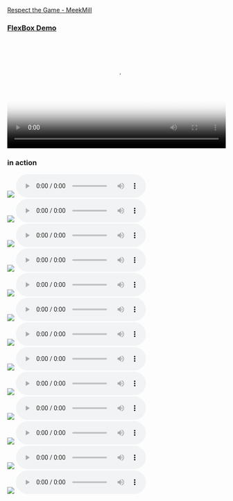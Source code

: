 [Respect the Game - MeekMill](https://www.youtube.com/watch?v=ESlz9h4OdRs)
### [FlexBox Demo](https://codepen.io/thakarashard/pen/WNBVzWr)
<video controls width="100%" height="auto" poster="https://pbs.twimg.com/media/GRg4rl4b0AMgXF2?format=jpg&name=large">

<source src="https://archive.org/download/screen-recording-2024-07-02-2.48.05-pm/Screen%20recording%202024-07-02%202.48.05%20PM.webm" type="video/webm" />    
<source src="https://archive.org/download/screen-recording-2024-07-02-2.48.05-pm/Screen%20recording%202024-07-02%202.48.05%20PM.webm" type="video/webm" />
      
        Download the
        or
        <a href="">MP4</a>
        video.
</video>

### in action 


<div class="playlist">
 <div class=" track">
       
   <IMG src="https://dn720703.ca.archive.org/0/items/datpiff-mixtape-m04c171f/00%20-%20Lil_Baby_Too_Hard-front-large.jpg">
        <audio controls  loop >
                   <source src="https://archive.org/download/datpiff-mixtape-m04c171f/03%20-%20All%20of%20a%20Sudden%20%28feat%20Moneybagg%20Yo%29.mp3">
                   Your browser dose not Support the audio Tag
               </audio>
    </div>
 <div class=" track">
       
   <IMG src="https://archive.org/download/beyoncemusicoggvorbis/Beyonc%C3%A9%20-%20Music%20%5BOgg%20Vorbis%5D/4/Beyonc%C3%A9%20-%20Party%20%28ft%20Andr%C3%A9%203000%29_spectrogram.png">
        <audio controls  loop >
                   <source src="https://archive.org/download/beyoncemusicoggvorbis/Beyonc%C3%A9%20-%20Music%20%5BOgg%20Vorbis%5D/4/Beyonc%C3%A9%20-%20Party%20%28ft%20Andr%C3%A9%203000%29.mp3" type="audio/mp4">
                   Your browser dose not Support the audio Tag
               </audio>
    </div>
 <div class=" track">
       
   <IMG src="https://dn720306.ca.archive.org/0/items/nas-kigs-disease/I/a.jpg">
        <audio controls  loop >
                   <source src="https://ia804508.us.archive.org/35/items/nas-kigs-disease/I/03-Car%20%2385%20%28Ft.%20Charlie%20Wilson%29.mp3" type="audio/mp4">
                   Your browser dose not Support the audio Tag
               </audio>
    </div>
 <div class=" track">
       
   <IMG src="https://ia903201.us.archive.org/31/items/gfk-ironman/Album/cover.jpg">
        <audio controls  loop >
                   <source src="https://archive.org/download/gfk-ironman/Album/03-The%20Faster%20Blade%20%28Ft.%20Raekwon%29.mp3" type="audio/mp4">
                   Your browser dose not Support the audio Tag
               </audio>
    </div>
 <div class=" track">
       
   <IMG src="https://ia801304.us.archive.org/13/items/wu-tang-clan-wu-tang-forever_202401/cover.jpg">
        <audio controls  loop >
                   <source src="https://archive.org/download/wu-tang-clan-wu-tang-forever_202401/1-08%20Older%20Gods.m4a" type="audio/mp4">
                   Your browser dose not Support the audio Tag
               </audio>
    </div>
 <div class=" track">
       
   <IMG src="https://i.discogs.com/cMf-QmjL4Ehi1vXOYRkJhRbGj2SBc20GqqJEM5dkKw4/rs:fit/g:sm/q:90/h:596/w:600/czM6Ly9kaXNjb2dz/LWRhdGFiYXNlLWlt/YWdlcy9SLTE5MzY0/Mi0xNDQzMzU4NDAx/LTk1MzcuanBlZw.jpeg">
        <audio controls  loop >
                   <source src="https://ia601808.us.archive.org/12/items/01-live-from-planet-x/MF%20DOOM/MF%20DOOM%20-%20Operation%20Doomsday/Disc%201/16%20-%20Dead%20Bent.mp3" type="audio/mp4">
                   Your browser dose not Support the audio Tag
               </audio>
    </div>

<div class=" track">
        <IMG src="https://upload.wikimedia.org/wikipedia/commons/7/76/Christopher_Macsurak_Nicki_Minaj_cropped.jpg">
                <audio controls  loop >
                   <source src="https://archive.org/download/datpiff-mixtape-m8c966ae/04%20-%20BEEFSTEW.mp3" type="audio/mp3">
                   Your browser dose not Support the audio Tag
               </audio>
</div>
<div class="  track">
        <IMG src="https://ia601808.us.archive.org/12/items/01-live-from-planet-x/MF%20DOOM/King%20Geedorah%20-%20Take%20Me%20To%20Your%20Leader/cover.jpg">
                <audio controls  loop >
                   <source src="https://archive.org/download/01-live-from-planet-x/MF%20DOOM/King%20Geedorah%20-%20Take%20Me%20To%20Your%20Leader/01%20Fazers.mp3" type="audio/mp3">
                   Your browser dose not Support the audio Tag
               </audio>
</div>

<div class="  track">
        <IMG src="https://upload.wikimedia.org/wikipedia/commons/thumb/f/f1/Cardi_B_Photo_by_Chris_Allmeid_%28cropped%29.jpg/800px-Cardi_B_Photo_by_Chris_Allmeid_%28cropped%29.jpg">
                <audio controls  loop >
                   <source src="https://archive.org/download/cardi-b-invasion-of-privacy/Invasion%20Of%20Privacy/09-Money%20Bag.mp3" type="audio/mp3">
                   Your browser dose not Support the audio Tag
               </audio>
</div>
    
<div class=" track">
        
  <IMG src="https://ia802304.us.archive.org/21/items/cover_20210924_2327/cover.jpg?cnt=0">
        <audio controls  loop >
                   <source src="https://archive.org/download/cover_20210924_2327/01.%20Ain%27t%20Equal.mp3" type="audio/mp4">
                   Your browser dose not Support the audio Tag
               </audio>
    </div>
         <div class=" track">
       
   <IMG src="https://upload.wikimedia.org/wikipedia/commons/4/40/Glorilla_2023.png">
        <audio controls  loop >
                   <source src="https://archive.org/download/glorilla-anyways-lifes-great.../GloRilla/Anyways%2C%20Life%27s%20Great%E2%80%A6/06-Get%20That%20Money%20%28Ft.%20Niki%20Pooh%29.mp3" type="audio/mp4">
                   Your browser dose not Support the audio Tag
               </audio>
    </div>
      <div class=" track">
        
   <IMG src="https://archive.org/download/nicki-minaj-barbie-drip/barbie%20drip.jpg">
        <audio controls  loop >
                   <source src="https://archive.org/download/nicki-minaj-barbie-drip/Nicki%20Minaj-Barbie%20Drip.mp3" type="audio/mp4">
                   Your browser dose not Support the audio Tag
               </audio>
    </div>
        <div class="  track">
        
   <IMG src="https://upload.wikimedia.org/wikipedia/en/9/93/Megan_Thee_Stallion_-_B.I.T.C.H.jpeg">
        <audio controls  loop >
                   <source src="https://archive.org/download/cover_20210924_2327/05.%20B.I.T.C.H.mp3" type="audio/mp4">
                   Your browser dose not Support the audio Tag
               </audio>
    </div>
  
  
  </div>





